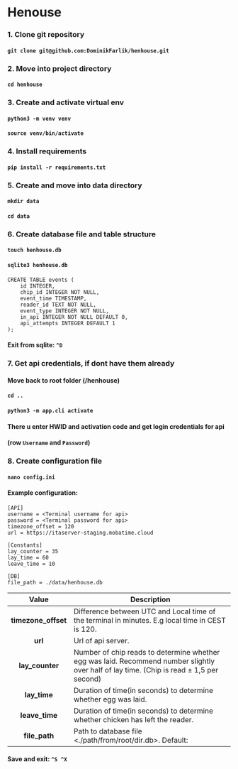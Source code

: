 # Henouse

### 1. Clone git repository
#### `git clone git@github.com:DominikFarlik/henhouse.git`
### 2. Move into project directory
#### `cd henhouse`
### 3. Create and activate virtual env
#### `python3 -m venv venv`
#### `source venv/bin/activate`
### 4. Install requirements
#### `pip install -r requirements.txt`
### 5. Create and move into data directory
#### `mkdir data`
#### `cd data`
### 6. Create database file and table structure
#### `touch henhouse.db`
#### `sqlite3 henhouse.db`
```
CREATE TABLE events (
    id INTEGER,
    chip_id INTEGER NOT NULL,
    event_time TIMESTAMP,
    reader_id TEXT NOT NULL,
    event_type INTEGER NOT NULL,
    in_api INTEGER NOT NULL DEFAULT 0,
    api_attempts INTEGER DEFAULT 1
);
```
#### Exit from sqlite: `^D`
### 7. Get api credentials, if dont have them already
#### Move back to root folder (/henhouse)
#### `cd ..`
#### `python3 -m app.cli activate`
#### There u enter HWID and activation code and get login credentials for api
#### (row `Username` and `Password`)
### 8. Create configuration file
#### `nano config.ini`
#### Example configuration:
```
[API]
username = <Terminal username for api>
password = <Terminal password for api>
timezone_offset = 120
url = https://itaserver-staging.mobatime.cloud

[Constants]
lay_counter = 35
lay_time = 60
leave_time = 10

[DB]
file_path = ./data/henhouse.db
```
|      **Value**      | Description                                                                                                                              |
|:-------------------:|------------------------------------------------------------------------------------------------------------------------------------------|
| **timezone_offset** | Difference between UTC and Local time of the terminal in minutes. E.g local time in CEST is 120.                                         |
|       **url**       | Url of api server.                                                                                                                       |
|   **lay_counter**   | Number of chip reads to determine whether egg was laid. Recommend number slightly over half of lay time. (Chip is read ± 1,5 per second) |
|    **lay_time**     | Duration of time(in seconds) to determine whether egg was laid.                                                                          |
|   **leave_time**    | Duration of time(in seconds) to determine whether chicken has left the reader.                                                           |
|    **file_path**    | Path to database file <./path/from/root/dir.db>. Default:                                                                                |
#### Save and exit: `^S ^X`



